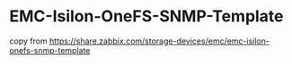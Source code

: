 # EMC-Isilon-OneFS-SNMP-Template
copy from https://share.zabbix.com/storage-devices/emc/emc-isilon-onefs-snmp-template
